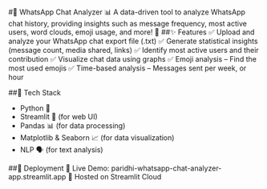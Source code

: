 #📌 WhatsApp Chat Analyzer
📊 A data-driven tool to analyze WhatsApp chat history, providing insights such as message frequency, most active users, word clouds, emoji usage, and more! 🚀
##✨ Features
✅ Upload and analyze your WhatsApp chat export file (.txt)
✅ Generate statistical insights (message count, media shared, links)
✅ Identify most active users and their contribution
✅ Visualize chat data using graphs 
✅ Emoji analysis – Find the most used emojis
✅ Time-based analysis – Messages sent per week, or hour

##🔧 Tech Stack
- Python 🐍
- Streamlit 🎨 (for web UI)
- Pandas 📊 (for data processing)
- Matplotlib & Seaborn 📈 (for data visualization)
- NLP 🗣️ (for text analysis)

##🚀 Deployment
🔹 Live Demo: paridhi-whatsapp-chat-analyzer-app.streamlit.app
🔹 Hosted on Streamlit Cloud
